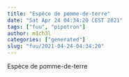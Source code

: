 ```yaml
---
title: "Espèce de pomme-de-terre"
date: "Sat Apr 24 04:34:20 CEST 2021"
tags: ["fuu", "pipotron"]
author: m1ch3l
categories: ["generated"]
slug: "fuu/2021-04-24-04:34:20"
---
```


Espèce de pomme-de-terre
